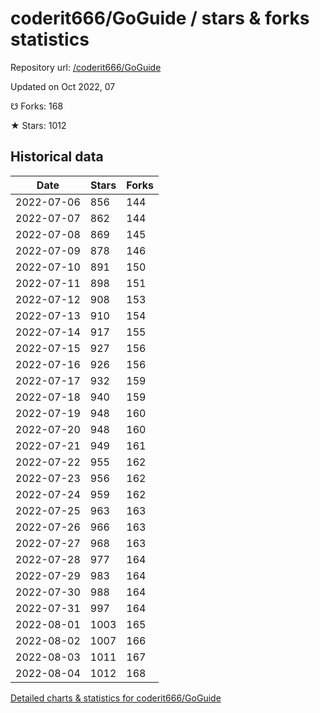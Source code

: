 # coderit666/GoGuide / stars & forks statistics

Repository url: [/coderit666/GoGuide](https://github.com/coderit666/GoGuide)

Updated on Oct 2022, 07

☋ Forks: 168

★ Stars: 1012

## Historical data
| Date | Stars | Forks |
|------|-------|-------|
| 2022-07-06 | 856 | 144 | 
| 2022-07-07 | 862 | 144 | 
| 2022-07-08 | 869 | 145 | 
| 2022-07-09 | 878 | 146 | 
| 2022-07-10 | 891 | 150 | 
| 2022-07-11 | 898 | 151 | 
| 2022-07-12 | 908 | 153 | 
| 2022-07-13 | 910 | 154 | 
| 2022-07-14 | 917 | 155 | 
| 2022-07-15 | 927 | 156 | 
| 2022-07-16 | 926 | 156 | 
| 2022-07-17 | 932 | 159 | 
| 2022-07-18 | 940 | 159 | 
| 2022-07-19 | 948 | 160 | 
| 2022-07-20 | 948 | 160 | 
| 2022-07-21 | 949 | 161 | 
| 2022-07-22 | 955 | 162 | 
| 2022-07-23 | 956 | 162 | 
| 2022-07-24 | 959 | 162 | 
| 2022-07-25 | 963 | 163 | 
| 2022-07-26 | 966 | 163 | 
| 2022-07-27 | 968 | 163 | 
| 2022-07-28 | 977 | 164 | 
| 2022-07-29 | 983 | 164 | 
| 2022-07-30 | 988 | 164 | 
| 2022-07-31 | 997 | 164 | 
| 2022-08-01 | 1003 | 165 | 
| 2022-08-02 | 1007 | 166 | 
| 2022-08-03 | 1011 | 167 | 
| 2022-08-04 | 1012 | 168 | 


[Detailed charts & statistics for coderit666/GoGuide](https://reviewgithub.com/rep/coderit666/GoGuide)
